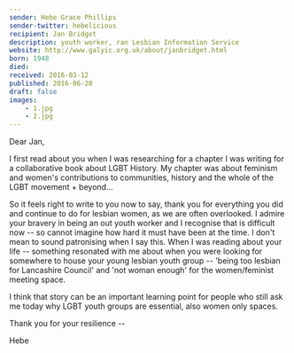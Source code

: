 ```yaml
---
sender: Hebe Grace Phillips
sender-twitter: hebelicious
recipient: Jan Bridget
description: youth worker, ran Lesbian Information Service
website: http://www.galyic.org.uk/about/janbridget.html
born: 1948
died: 
received: 2016-03-12
published: 2016-06-20
draft: false
images:
    - 1.jpg
    - 2.jpg
---
```


Dear Jan, 

I first read about you when I was researching for a chapter I was writing for a collaborative book about LGBT History. My chapter was about feminism and women's contributions to communities, history and the whole of the LGBT movement + beyond...

So it feels right to write to you now to say, thank you for everything you did and continue to do for lesbian women, as we are often overlooked. I admire your bravery in being an out youth worker and I recognise that is difficult now -- so cannot imagine how hard it must have been at the time. I don't mean to sound patronising when I say this. When I was reading about your life -- something resonated with me about when you were looking for somewhere to house your young lesbian youth group -- 'being too lesbian for Lancashire Council' and 'not woman enough' for the women/feminist meeting space. 

I think that story can be an important learning point for people who still ask me today why LGBT youth groups are essential, also women only spaces. 

Thank you for your resilience -- 

Hebe